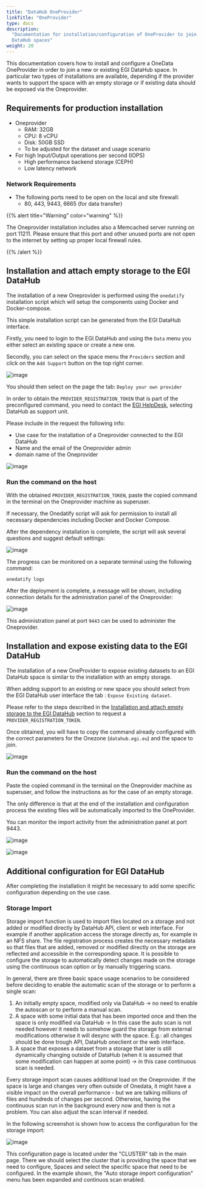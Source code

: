 ```yaml
---
title: "DataHub OneProvider"
linkTitle: "OneProvider"
type: docs
description:
  "Documentation for installation/configuration of OneProvider to join EGI
  DataHub spaces"
weight: 20
---
```


This documentation covers how to install and configure a OneData OneProvider in
order to join a new or existing EGI DataHub space. In particular two types of
installations are available, depending if the provider wants to support the
space with an empty storage or if existing data should be exposed via the
Oneprovider.

## Requirements for production installation

- Oneprovider
  - RAM: 32GB
  - CPU: 8 vCPU
  - Disk: 50GB SSD
  - To be adjusted for the dataset and usage scenario
- For high Input/Output operations per second (IOPS)
  - High performance backend storage (CEPH)
  - Low latency network

### Network Requirements

- The following ports need to be open on the local and site firewall:
  - 80, 443, 9443, 6665 (for data transfer)

{{% alert title="Warning" color="warning" %}}

The Oneprovider installation includes also a Memcached server running on
port 11211. Please ensure that this port and other unused ports are not open to
the internet by setting up proper local firewall rules.

{{% /alert %}}

## Installation and attach empty storage to the EGI DataHub

The installation of a new Oneprovider is performed using the `onedatify`
installation script which will setup the components using Docker and
Docker-compose.

This simple installation script can be generated from the EGI DataHub interface.

Firstly, you need to login to the EGI DataHub and using the `Data` menu you
either select an existing space or create a new one.

Secondly, you can select on the space menu the `Providers` section and click on
the `Add Support` button on the top right corner.

![image](add-support-oneprovider.png)

You should then select on the page the tab: `Deploy your own provider`

In order to obtain the `PROVIDER_REGISTRATION_TOKEN` that is part of the
preconfigured command, you need to contact the
[EGI HelpDesk](https://ggus.eu/?mode=ticket_submit), selecting DataHub as
support unit.

Please include in the request the following info:

- Use case for the installation of a Oneprovider connected to the EGI DataHub
- Name and the email of the Oneprovider admin
- domain name of the Oneprovider

![image](onedatify-oneprovider.png)

### Run the command on the host

With the obtained `PROVIDER_REGISTRATION_TOKEN`, paste the copied command in the
terminal on the Oneprovider machine as superuser.

If necessary, the Onedatify script will ask for permission to install all
necessary dependencies including Docker and Docker Compose.

After the dependency installation is complete, the script will ask several
questions and suggest default settings:

![image](onedatify_step_1.png)

The progress can be monitored on a separate terminal using the following
command:

```shell
onedatify logs
```

After the deployment is complete, a message will be shown, including connection
details for the administration panel of the Oneprovider:

![image](onedatify_step_5.png)

This administration panel at port `9443` can be used to administer the
Oneprovider.

## Installation and expose existing data to the EGI DataHub

The installation of a new OneProvider to expose existing datasets to an EGI
DataHub space is similar to the installation with an empty storage.

When adding support to an existing or new space you should select from the EGI
DataHub user interface the tab : `Expose Existing dataset`.

Please refer to the steps described in the
[Installation and attach empty storage to the EGI DataHub](#installation-and-attach-empty-storage-to-the-egi-datahub)
section to request a `PROVIDER_REGISTRATION_TOKEN`.

Once obtained, you will have to copy the command already configured with the
correct parameters for the Onezone (`datahub.egi.eu`) and the space to join.

![image](onedatify-oneprovider-expose.png)

### Run the command on the host

Paste the copied command in the terminal on the Oneprovider machine as
superuser, and follow the instructions as for the case of an empty storage.

The only difference is that at the end of the installation and configuration
process the existing files will be automatically imported to the OneProvider.

You can monitor the import activity from the administration panel at port 9443.

![image](onedatify_step_6.png)

![image](onedata-logo.png)

## Additional configuration for EGI DataHub

After completing the installation it might be necessary to add some specific
configuration depending on the use case.

### Storage Import

Storage import function is used to import files located on a storage and not
added or modified directly by DataHub API, client or web interface. For example
if another application access the storage directly as, for example in an NFS
share. The file registration process creates the necessary metadata so that
files that are added, removed or modified directly on the storage are reflected
and accessible in the corresponding space. It is possible to configure the
storage to automatically detect changes made on the storage using the continuous
scan option or by manually triggering scans.

In general, there are three basic space usage scenarios to be considered before
deciding to enable the automatic scan of the storage or to perform a single
scan:

1. An initially empty space, modified only via DataHub -> no need to enable the
   autoscan or to perform a manual scan.
1. A space with some initial data that has been imported once and then the space
   is only modified via DataHub -> In this case the auto scan is not needed
   however it needs to somehow guard the storage from external modifications
   otherwise it will desync with the space. E.g.: all changes should be done
   trough API, DataHub oneclient or the web interface.
1. A space that exposes a dataset from a storage that later is still dynamically
   changing outside of DataHub (when it is assumed that some modification can
   happen at some point) -> in this case continuous scan is needed.

Every storage import scan causes additional load on the Oneprovider. If the
space is large and changes very often outside of Onedata, it might have a
visible impact on the overall performance - but we are talking millions of files
and hundreds of changes per second. Otherwise, having the continuous scan run in
the background every now and then is not a problem. You can also adjust the scan
interval if needed.

In the following screenshot is shown how to access the configuration for the
storage import:

![image](storage-import-01.png)

This configuration page is located under the "CLUSTER" tab in the main page.
There we should select the cluster that is providing the space that we need to
configure, Spaces and select the specific space that need to be configured. In
the example shown, the "Auto storage import configuration" menu has been
expanded and continuos scan enabled.
